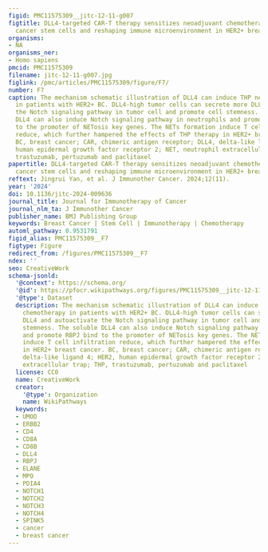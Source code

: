 ```yaml
---
figid: PMC11575309__jitc-12-11-g007
figtitle: DLL4-targeted CAR-T therapy sensitizes neoadjuvant chemotherapy via eliminating
  cancer stem cells and reshaping immune microenvironment in HER2+ breast cancer
organisms:
- NA
organisms_ner:
- Homo sapiens
pmcid: PMC11575309
filename: jitc-12-11-g007.jpg
figlink: /pmc/articles/PMC11575309/figure/F7/
number: F7
caption: The mechanism schematic illustration of DLL4 can induce THP neoadjuvant chemotherapy
  in patients with HER2+ BC. DLL4-high tumor cells can secrete more DLL4 and autoactivate
  the Notch signaling pathway in tumor cell and promote cell stemness. The soluble
  DLL4 can also induce Notch signaling pathway in neutrophils and promote RBPJ bind
  to the promoter of NETosis key genes. The NETs formation induce T cell infiltration
  reduce, which further hampered the effects of THP therapy in HER2+ breast cancer.
  BC, breast cancer; CAR, chimeric antigen receptor; DLL4, delta-like ligand 4; HER2,
  human epidermal growth factor receptor 2; NET, neutrophil extracellular trap; THP,
  trastuzumab, pertuzumab and paclitaxel
papertitle: DLL4-targeted CAR-T therapy sensitizes neoadjuvant chemotherapy via eliminating
  cancer stem cells and reshaping immune microenvironment in HER2+ breast cancer
reftext: Jingrui Yan, et al. J Immunother Cancer. 2024;12(11).
year: '2024'
doi: 10.1136/jitc-2024-009636
journal_title: Journal for Immunotherapy of Cancer
journal_nlm_ta: J Immunother Cancer
publisher_name: BMJ Publishing Group
keywords: Breast Cancer | Stem Cell | Immunotherapy | Chemotherapy
automl_pathway: 0.9531791
figid_alias: PMC11575309__F7
figtype: Figure
redirect_from: /figures/PMC11575309__F7
ndex: ''
seo: CreativeWork
schema-jsonld:
  '@context': https://schema.org/
  '@id': https://pfocr.wikipathways.org/figures/PMC11575309__jitc-12-11-g007.html
  '@type': Dataset
  description: The mechanism schematic illustration of DLL4 can induce THP neoadjuvant
    chemotherapy in patients with HER2+ BC. DLL4-high tumor cells can secrete more
    DLL4 and autoactivate the Notch signaling pathway in tumor cell and promote cell
    stemness. The soluble DLL4 can also induce Notch signaling pathway in neutrophils
    and promote RBPJ bind to the promoter of NETosis key genes. The NETs formation
    induce T cell infiltration reduce, which further hampered the effects of THP therapy
    in HER2+ breast cancer. BC, breast cancer; CAR, chimeric antigen receptor; DLL4,
    delta-like ligand 4; HER2, human epidermal growth factor receptor 2; NET, neutrophil
    extracellular trap; THP, trastuzumab, pertuzumab and paclitaxel
  license: CC0
  name: CreativeWork
  creator:
    '@type': Organization
    name: WikiPathways
  keywords:
  - UMOD
  - ERBB2
  - CD4
  - CD8A
  - CD8B
  - DLL4
  - RBPJ
  - ELANE
  - MPO
  - PDIA4
  - NOTCH1
  - NOTCH2
  - NOTCH3
  - NOTCH4
  - SPINK5
  - cancer
  - breast cancer
---
```

